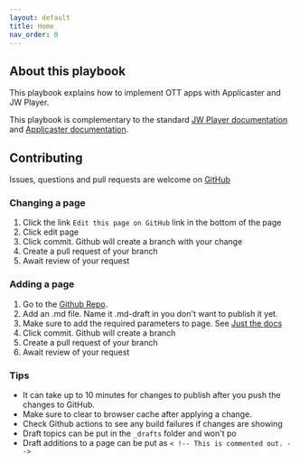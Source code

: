 ```yaml
---
layout: default
title: Home
nav_order: 0
---
```

## About this playbook
This playbook explains how to implement OTT apps with Applicaster and JW Player.

This playbook is complementary to the standard [JW Player documentation](https://marcovandeveen.github.io/jwp-applicaster-docs/reference/jw-docs.html) and [Applicaster documentation](https://marcovandeveen.github.io/jwp-applicaster-docs/reference/applicaster-docs.html).

## Contributing
Issues, questions and pull requests are welcome on [GitHub](https://github.com/marcovandeveen/jwp-applicaster-docs)

### Changing a page
1. Click the link `Edit this page on GitHub` link in the bottom of the page
1. Click edit page 
1. Click commit. Github will create a branch with your change
1. Create a pull request of your branch
1. Await review of your request

### Adding a page
1. Go to the [Github Repo](https://github.com/marcovandeveen/jwp-applicaster-docs).
1. Add an .md file. Name it .md-draft in you don't want to publish it yet. 
1. Make sure to add the required parameters to page. See [Just the docs](https://just-the-docs.github.io/just-the-docs/docs/navigation-structure/)
1. Click commit. Github will create a branch 
1. Create a pull request of your branch
1. Await review of your request

### Tips
- It can take up to 10 minutes for changes to publish after you push the changes to GitHub. 
- Make sure to clear to browser cache after applying a change.
- Check Github actions to see any build failures if changes are showing
- Draft topics can be put in the `_drafts` folder and won't po
- Draft additions to a page can be put as `< !-- This is commented out. -->`
